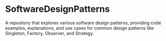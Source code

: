 # SoftwareDesignPatterns
A repository that explores various software design patterns, providing code examples, explanations, and use cases for common design patterns like Singleton, Factory, Observer, and Strategy.
